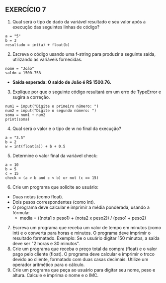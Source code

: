 ## EXERCÍCIO 7

1. Qual será o tipo de dado da variável resultado e seu valor após a execução das seguintes linhas de código?
```
a = "5"
b = 3
resultado = int(a) + float(b)
```
2. Escreva o código usando uma f-string para produzir a seguinte saída, utilizando as variáveis fornecidas.
```
nome = "João"
saldo = 1500.758
```
* **Saída esperada: O saldo de João é R$ 1500.76.**
3. Explique por que o seguinte código resultará em um erro de TypeError e sugira a correção.
```
num1 = input("Digite o primeiro número: ")
num2 = input("Digite o segundo número: ")
soma = num1 + num2
print(soma)
```
4. Qual será o valor e o tipo de w no final da execução?
```
a = "3.5"
b = 2
w = int(float(a)) + b + 0.5
```
5. Determine o valor final da variável check:
```
a = 10
b = 5
c = 15
check = (a > b and c < b) or not (c == 15)
```
6. Crie um programa que solicite ao usuário:
* Duas notas (como float).
* Dois pesos correspondentes (como int).
* O programa deve calcular e imprimir a média ponderada, usando a fórmula:
  - media = ((nota1 x peso1) + (nota2 x peso2)) / (peso1 + peso2)
7. Escreva um programa que receba um valor de tempo em minutos (como int) e o converta para horas e minutos. O programa deve imprimir o resultado formatado. Exemplo: Se o usuário digitar 150 minutos, a saída deve ser "2 horas e 30 minutos".
8. Crie um programa que receba o preço total da compra (float) e o valor pago pelo cliente (float). O programa deve calcular e imprimir o troco devido ao cliente, formatado com duas casas decimais. Utilize um operador aritmético para o cálculo.
9. Crie um programa que peça ao usuário para digitar seu nome, peso e altura. Calcule e imprima o nome e o IMC.
